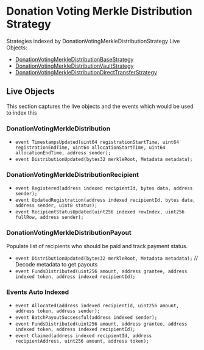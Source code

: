 # Donation Voting Merkle Distribution Strategy

Strategies indexed by DonationVotingMerkleDistributionStrategy Live Objects:
- [DonationVotingMerkleDistributionBaseStrategy](https://github.com/allo-protocol/allo-v2/blob/main/contracts/strategies/donation-voting-merkle-base/DonationVotingMerkleDistributionBaseStrategy.sol)
- [DonationVotingMerkleDistributionVaultStrategy](https://github.com/allo-protocol/allo-v2/blob/main/contracts/strategies/donation-voting-merkle-distribution-vault/DonationVotingMerkleDistributionVaultStrategy.sol)
- [DonationVotingMerkleDistributionDirectTransferStrategy](https://github.com/allo-protocol/allo-v2/blob/main/contracts/strategies/donation-voting-merkle-distribution-direct-transfer/DonationVotingMerkleDistributionDirectTransferStrategy.sol)

## Live Objects

This section captures the live objects and the events which would be used to index this

### DonationVotingMerkleDistribution
- `event TimestampsUpdated(uint64 registrationStartTime, uint64 registrationEndTime, uint64 allocationStartTime, uint64 allocationEndTime, address sender);`
- `event DistributionUpdated(bytes32 merkleRoot, Metadata metadata);`


### DonationVotingMerkleDistributionRecipient
- `event Registered(address indexed recipientId, bytes data, address sender);`
- `event UpdatedRegistration(address indexed recipientId, bytes data, address sender, uint8 status);`
- `event RecipientStatusUpdated(uint256 indexed rowIndex, uint256 fullRow, address sender);`


### DonationVotingMerkleDistributionPayout
Populate list of recipients who should be paid and track payment status.
- `event DistributionUpdated(bytes32 merkleRoot, Metadata metadata);`  // Decode metadata to get payouts
- `event FundsDistributed(uint256 amount, address grantee, address indexed token, address indexed recipientId);`

### Events Auto Indexed
- `event Allocated(address indexed recipientId, uint256 amount, address token, address sender);`
- `event BatchPayoutSuccessful(address indexed sender);`
- `event FundsDistributed(uint256 amount, address grantee, address indexed token, address indexed recipientId);`
- `event Claimed(address indexed recipientId, address recipientAddress, uint256 amount, address token);`